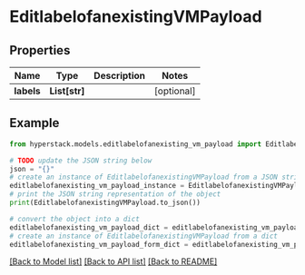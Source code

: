 # EditlabelofanexistingVMPayload


## Properties

Name | Type | Description | Notes
------------ | ------------- | ------------- | -------------
**labels** | **List[str]** |  | [optional] 

## Example

```python
from hyperstack.models.editlabelofanexisting_vm_payload import EditlabelofanexistingVMPayload

# TODO update the JSON string below
json = "{}"
# create an instance of EditlabelofanexistingVMPayload from a JSON string
editlabelofanexisting_vm_payload_instance = EditlabelofanexistingVMPayload.from_json(json)
# print the JSON string representation of the object
print(EditlabelofanexistingVMPayload.to_json())

# convert the object into a dict
editlabelofanexisting_vm_payload_dict = editlabelofanexisting_vm_payload_instance.to_dict()
# create an instance of EditlabelofanexistingVMPayload from a dict
editlabelofanexisting_vm_payload_form_dict = editlabelofanexisting_vm_payload.from_dict(editlabelofanexisting_vm_payload_dict)
```
[[Back to Model list]](../README.md#documentation-for-models) [[Back to API list]](../README.md#documentation-for-api-endpoints) [[Back to README]](../README.md)



